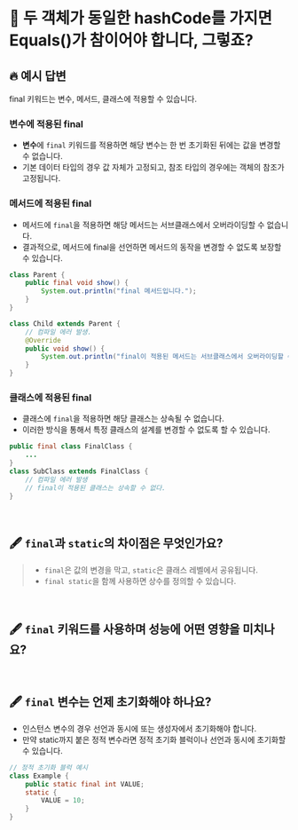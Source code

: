 # 🎤 두 객체가 동일한 hashCode를 가지면 Equals()가 참이어야 합니다, 그렇죠?

## 🔥 예시 답변

final 키워드는 변수, 메서드, 클래스에 적용할 수 있습니다.

### 변수에 적용된 final

- **변수**에 `final` 키워드를 적용하면 해당 변수는 한 번 초기화된 뒤에는 값을 변경할 수 없습니다.
- 기본 데이터 타입의 경우 값 자체가 고정되고, 참조 타입의 경우에는 객체의 참조가 고정됩니다.

### 메서드에 적용된 final

- 메서드에 `final`을 적용하면 해당 메서드는 서브클래스에서 오버라이딩할 수 없습니다.
- 결과적으로, 메서드에 final을 선언하면 메서드의 동작을 변경할 수 없도록 보장할 수 있습니다.

```java
class Parent {
    public final void show() {
        System.out.println("final 메서드입니다.");
    }
}

class Child extends Parent {
    // 컴파일 에러 발생.
    @Override
    public void show() {
        System.out.println("final이 적용된 메서드는 서브클래스에서 오버라이딩할 수 없습니다.");
    }
}
```

### 클래스에 적용된 final

- 클래스에 `final`을 적용하면 해당 클래스는 상속될 수 없습니다.
- 이러한 방식을 통해서 특정 클래스의 설계를 변경할 수 없도록 할 수 있습니다.

```java
public final class FinalClass {
    ...
}
class SubClass extends FinalClass {
    // 컴파일 에러 발생
    // final이 적용된 클래스는 상속할 수 없다.
}
```

<br/>

## 🖋️ `final`과 `static`의 차이점은 무엇인가요?

> - `final`은 값의 변경을 막고, `static`은 클래스 레벨에서 공유됩니다.
> - `final static`을 함께 사용하면 상수를 정의할 수 있습니다.

<br/>

## 🖋️ `final` 키워드를 사용하며 성능에 어떤 영향을 미치나요?

<br/>

## 🖋️ `final` 변수는 언제 초기화해야 하나요?

- 인스턴스 변수의 경우 선언과 동시에 또는 생성자에서 초기화해야 합니다.
- 만약 static까지 붙은 정적 변수라면 정적 초기화 블럭이나 선언과 동시에 초기화할 수 있습니다.

```java
// 정적 초기화 블럭 예시
class Example {
    public static final int VALUE;
    static {
        VALUE = 10;
    }
}
```